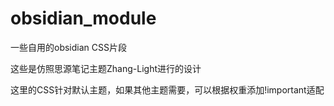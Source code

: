 # obsidian_module

一些自用的obsidian CSS片段

这些是仿照思源笔记主题Zhang-Light进行的设计

这里的CSS针对默认主题，如果其他主题需要，可以根据权重添加!important适配
